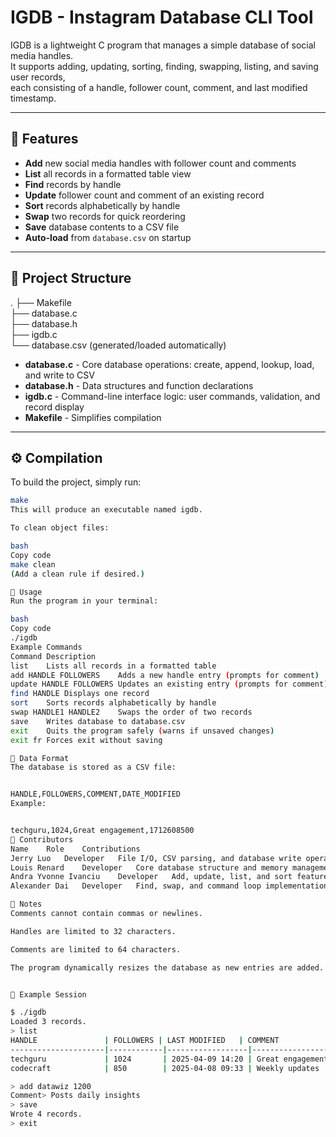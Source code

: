 # IGDB - Instagram Database CLI Tool

IGDB is a lightweight C program that manages a simple database of social media handles.  
It supports adding, updating, sorting, finding, swapping, listing, and saving user records,  
each consisting of a handle, follower count, comment, and last modified timestamp.

---

## 🚀 Features

- **Add** new social media handles with follower count and comments  
- **List** all records in a formatted table view  
- **Find** records by handle  
- **Update** follower count and comment of an existing record  
- **Sort** records alphabetically by handle  
- **Swap** two records for quick reordering  
- **Save** database contents to a CSV file  
- **Auto-load** from `database.csv` on startup  

---

## 📂 Project Structure

.
├── Makefile  
├── database.c  
├── database.h  
├── igdb.c  
└── database.csv (generated/loaded automatically)

- **database.c** - Core database operations: create, append, lookup, load, and write to CSV  
- **database.h** - Data structures and function declarations  
- **igdb.c** - Command-line interface logic: user commands, validation, and record display  
- **Makefile** - Simplifies compilation  

---

## ⚙️ Compilation

To build the project, simply run:

```bash
make
This will produce an executable named igdb.

To clean object files:

bash
Copy code
make clean
(Add a clean rule if desired.)

🧠 Usage
Run the program in your terminal:

bash
Copy code
./igdb
Example Commands
Command	Description
list	Lists all records in a formatted table
add HANDLE FOLLOWERS	Adds a new handle entry (prompts for comment)
update HANDLE FOLLOWERS	Updates an existing entry (prompts for comment)
find HANDLE	Displays one record
sort	Sorts records alphabetically by handle
swap HANDLE1 HANDLE2	Swaps the order of two records
save	Writes database to database.csv
exit	Quits the program safely (warns if unsaved changes)
exit fr	Forces exit without saving

💾 Data Format
The database is stored as a CSV file:


HANDLE,FOLLOWERS,COMMENT,DATE_MODIFIED
Example:


techguru,1024,Great engagement,1712608500
🧩 Contributors
Name	Role	Contributions
Jerry Luo	Developer	File I/O, CSV parsing, and database write operations
Louis Renard	Developer	Core database structure and memory management
Andra Yvonne Ivanciu	Developer	Add, update, list, and sort features
Alexander Dai	Developer	Find, swap, and command loop implementation

🧠 Notes
Comments cannot contain commas or newlines.

Handles are limited to 32 characters.

Comments are limited to 64 characters.

The program dynamically resizes the database as new entries are added.


🧰 Example Session

$ ./igdb
Loaded 3 records.
> list
HANDLE               | FOLLOWERS | LAST MODIFIED   | COMMENT
---------------------|------------|------------------|------------------------------
techguru             | 1024       | 2025-04-09 14:20 | Great engagement
codecraft            | 850        | 2025-04-08 09:33 | Weekly updates

> add datawiz 1200
Comment> Posts daily insights
> save
Wrote 4 records.
> exit
